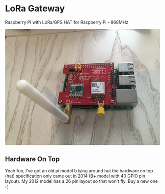 # LoRa Gateway

Raspberry PI with LoRa/GPS HAT for Raspberry Pi - 868MHz

![loragate](loragate.jpg)

## Hardware On Top

Yeah fun, I've got an old pi model b lying around but the hardware on top (hat) specification only came out in 2014 (B+ model with 40 GPIO pin layout). My 2012 model has a 26 pin layout so that won't fly. Buy a new one :(

